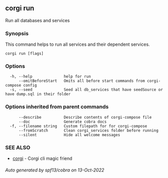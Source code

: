 ## corgi run

Run all databases and services

### Synopsis

This command helps to run all services and their dependent services.

```
corgi run [flags]
```

### Options

```
  -h, --help              help for run
      --omitBeforeStart   Omits all before start commands from corgi-compose config
  -s, --seed              Seed all db_services that have seedSource or have dump.sql in their folder
```

### Options inherited from parent commands

```
      --describe          Describe contents of corgi-compose file
      --doc               Generate cobra docs
  -f, --filename string   Custom filepath for for corgi-compose
      --fromScratch       Clean corgi_services folder before running
      --silent            Hide all welcome messages
```

### SEE ALSO

* [corgi](corgi.md)	 - Corgi cli magic friend

###### Auto generated by spf13/cobra on 13-Oct-2022
